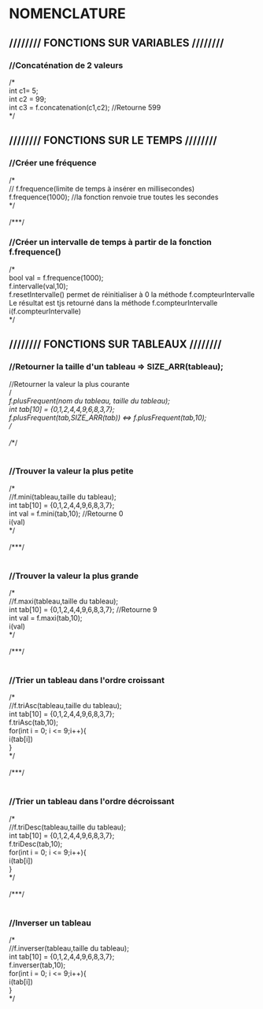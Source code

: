   <H1>NOMENCLATURE </H1>
  
  <H2>//////// FONCTIONS SUR VARIABLES ////////</H2>
  
  <H3>//Concaténation de 2 valeurs</H3>
  /*<br>
  int c1= 5;<br>
  int c2 = 99; <br>
  int c3 = f.concatenation(c1,c2); //Retourne 599<br>
  */

  <H2>//////// FONCTIONS SUR LE TEMPS ////////</H2>

  <H3>//Créer une fréquence</H3>
  /*<br>
  // f.frequence(limite de temps à insérer en millisecondes)<br>
  f.frequence(1000); //la fonction renvoie true toutes les secondes<br>
  */<br>
<br>
  /***/
<br>
  <H3>//Créer un intervalle de temps à partir de la fonction f.frequence()</H3>
  /*<br>
  bool val  = f.frequence(1000);<br>
  f.intervalle(val,10);<br>
  f.resetIntervalle() permet de réinitialiser à 0 la méthode f.compteurIntervalle <br>
  Le résultat est tjs retourné dans la méthode f.compteurIntervalle <br>
  i(f.compteurIntervalle) <br>
  */<br>

  <H2>//////// FONCTIONS SUR TABLEAUX ////////</H2>

  <H3>//Retourner la taille d'un tableau => SIZE_ARR(tableau);</H3>
  
  //Retourner la valeur la plus courante<br>
  /*<br>
  f.plusFrequent(nom du tableau, taille du tableau);<br>
  int tab[10] = {0,1,2,4,4,9,6,8,3,7};<br>
  f.plusFrequent(tab,SIZE_ARR(tab)) <=> f.plusFrequent(tab,10);<br>
  */<br>
<br>
  /***/<br>
<br>
  <H3>//Trouver la valeur la plus petite</H3>
  /*<br>
  //f.mini(tableau,taille du tableau);<br>
  int tab[10] = {0,1,2,4,4,9,6,8,3,7};<br>
  int val = f.mini(tab,10); //Retourne 0<br>
  i(val)<br>
  */<br>
<br>
  /***/<br>
<br>
  <H3>//Trouver la valeur la plus grande</H3>
  /*<br>
  //f.maxi(tableau,taille du tableau);<br>
  int tab[10] = {0,1,2,4,4,9,6,8,3,7}; //Retourne 9<br>
  int val = f.maxi(tab,10);<br>
  i(val)  <br>
  */<br>
<br>
  /***/<br>
<br>
  <H3>//Trier un tableau dans l'ordre croissant</H3>
  /*<br>
  //f.triAsc(tableau,taille du tableau);<br>
  int tab[10] = {0,1,2,4,4,9,6,8,3,7};<br>
  f.triAsc(tab,10);<br>
  for(int i = 0; i <= 9;i++){<br>
    i(tab[i])    <br>
  }  <br>
  */<br>
<br>
  /***/<br>
<br>
  <H3>//Trier un tableau dans l'ordre décroissant</H3>
  /*<br>
  //f.triDesc(tableau,taille du tableau);<br>
  int tab[10] = {0,1,2,4,4,9,6,8,3,7};<br>
  f.triDesc(tab,10);<br>
  for(int i = 0; i <= 9;i++){<br>
    i(tab[i])    <br>
  }  <br>
  */  <br>
<br>
  /***/<br>
<br>
  <H3>//Inverser un tableau</H3>
  /*<br>
  //f.inverser(tableau,taille du tableau);<br>
  int tab[10] = {0,1,2,4,4,9,6,8,3,7};<br>
  f.inverser(tab,10);<br>
  for(int i = 0; i <= 9;i++){<br>
    i(tab[i])    <br>
  }  <br>
  */ <br>

